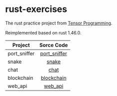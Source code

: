 # rust-exercises

The rust practice project from [Tensor Programming](https://www.youtube.com/playlist?list=PLJbE2Yu2zumDD5vy2BuSHvFZU0a6RDmgb).

Reimplemented based on rust 1.46.0.

| Project      | Sorce Code                                                                                             |
| -------      | :-----------:                                                                                          |
| port_sniffer | [port_sniffer](https://github.com/kangxiaoning/rust-exercises/tree/master/port_sniffer "port_sniffer") |
| snake        | [snake](https://github.com/kangxiaoning/rust-exercises/tree/master/snake "snake")                      |
| chat         | [chat](https://github.com/kangxiaoning/rust-exercises/tree/master/chat "chat")                         |
| blockchain   | [blockchain](https://github.com/kangxiaoning/rust-exercises/tree/master/blockchain "blockchain")       |
| web_api      | [web_api](https://github.com/kangxiaoning/rust-exercises/tree/master/web_api "web_api")                |


